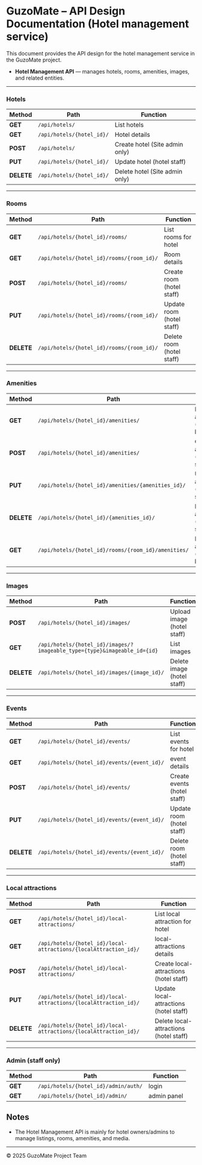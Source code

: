 # GuzoMate – API Design Documentation (Hotel management service)

This document provides the API design for the hotel management service in the GuzoMate project.

- **Hotel Management API** — manages hotels, rooms, amenities, images, and related entities.
---

### Hotels
  |Method          |Path                                       |Function
  |----------------|-------------------------------------------|---------|
  |**GET**         |`/api/hotels/`                             |List hotels  
  |**GET**         |`/api/hotels/{hotel_id}/`                  |Hotel details  
  |**POST**        |`/api/hotels/`                             |Create hotel (Site admin only)  
  |**PUT**         |`/api/hotels/{hotel_id}/`                  |Update hotel (hotel staff)  
  |**DELETE**      |`/api/hotels/{hotel_id}/`                  |Delete hotel (Site admin only)

---

### Rooms
  |Method           |Path                                       |Function
  |-----------------|-------------------------------------------|---------|
  |**GET**          |`/api/hotels/{hotel_id}/rooms/`            |List rooms for hotel  
  |**GET**          |`/api/hotels/{hotel_id}/rooms/{room_id}/`  |Room details  
  |**POST**         |`/api/hotels/{hotel_id}/rooms/`            |Create room (hotel staff) 
  |**PUT**          |`/api/hotels/{hotel_id}/rooms/{room_id}/`  |Update room (hotel staff)
  |**DELETE**       |`/api/hotels/{hotel_id}/rooms/{room_id}/`  |Delete room (hotel staff)

---

### Amenities
  |Method           |Path                                                |Function
  |-----------------|----------------------------------------------------|---------|
  |**GET**          |`/api/hotels/{hotel_id}/amenities/`                 |List amenities (hotel level)  
  |**POST**         |`/api/hotels/{hotel_id}/amenities/`                 |Create amenity (hotel staff)
  |**PUT**          |`/api/hotels/{hotel_id}/amenities/{amenities_id}/`  |Update amenity (hotel staff) 
  |**DELETE**       |`/api/hotels/{hotel_id}/{amenities_id}/`            |Delete amenity (hotel staff)
  |**GET**          |`/api/hotels/{hotel_id}/rooms/{room_id}/amenities/` |List amenities (room level)  

---

### Images
  |Method           |Path                                                                       |Function
  |-----------------|---------------------------------------------------------------------------|---------|
  |**POST**         |`/api/hotels/{hotel_id}/images/ `                                          |Upload image (hotel staff) 
  |**GET**          |`/api/hotels/{hotel_id}/images/?imageable_type={type}&imageable_id={id} `  |List images  
  |**DELETE**       |`/api/hotels/{hotel_id}/images/{image_id}/ `                               |Delete image (hotel staff)

---

### Events
  |Method           |Path                                         |Function
  |-----------------|---------------------------------------------|---------|
  |**GET**          |`/api/hotels/{hotel_id}/events/`             |List events for hotel  
  |**GET**          |`/api/hotels/{hotel_id}/events/{event_id}/`  |event details  
  |**POST**         |`/api/hotels/{hotel_id}/events/`             |Create events (hotel staff) 
  |**PUT**          |`/api/hotels/{hotel_id}/events/{event_id}/ ` |Update room (hotel staff)
  |**DELETE**       |`/api/hotels/{hotel_id}/events/{event_id}/`  |Delete room (hotel staff)

---

### Local attractions
  |Method           |Path                                                               |Function
  |-----------------|-------------------------------------------------------------------|---------|
  |**GET**          |`/api/hotels/{hotel_id}/local-attractions/    `                    |List local attraction for hotel  
  |**GET**          |`/api/hotels/{hotel_id}/local-attractions/{localAttraction_id}/`   |local-attractions details  
  |**POST**         |`/api/hotels/{hotel_id}/local-attractions/   `                     |Create local-attractions (hotel staff) 
  |**PUT**          |`/api/hotels/{hotel_id}/local-attractions/{localAttraction_id}/`   |Update local-attractions (hotel staff)
  |**DELETE**       |`/api/hotels/{hotel_id}/local-attractions/{localAttraction_id}/`   |Delete local-attractions (hotel staff)

---

### Admin (staff only)
  |Method           |Path                                         |Function
  |-----------------|---------------------------------------------|---------|
  |**GET**          |`/api/hotels/{hotel_id}/admin/auth/`         |login  
  |**GET**          |`/api/hotels/{hotel_id}/admin/`              |admin panel 

## Notes
- The Hotel Management API is mainly for hotel owners/admins to manage listings, rooms, amenities, and media.


---

© 2025 GuzoMate Project Team
